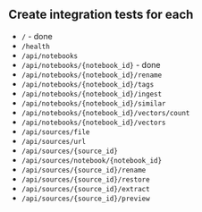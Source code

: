 
## Create integration tests for each



* `/` - done
* `/health`
* `/api/notebooks`
* `/api/notebooks/{notebook_id}` - done
* `/api/notebooks/{notebook_id}/rename`
* `/api/notebooks/{notebook_id}/tags`
* `/api/notebooks/{notebook_id}/ingest`
* `/api/notebooks/{notebook_id}/similar`
* `/api/notebooks/{notebook_id}/vectors/count`
* `/api/notebooks/{notebook_id}/vectors`
* `/api/sources/file`
* `/api/sources/url`
* `/api/sources/{source_id}`
* `/api/sources/notebook/{notebook_id}`
* `/api/sources/{source_id}/rename`
* `/api/sources/{source_id}/restore`
* `/api/sources/{source_id}/extract`
* `/api/sources/{source_id}/preview`